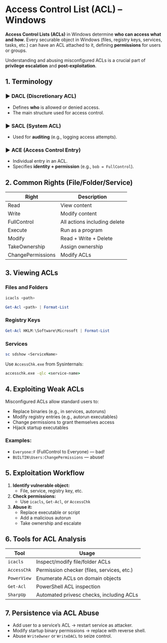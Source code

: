 # Access Control List (ACL) – Windows

**Access Control Lists (ACLs)** in Windows determine **who can access what and how**. Every securable object in Windows (files, registry keys, services, tasks, etc.) can have an ACL attached to it, defining **permissions** for users or groups.

Understanding and abusing misconfigured ACLs is a crucial part of **privilege escalation** and **post-exploitation**.
## 1. Terminology

### ▶ DACL (Discretionary ACL)

- Defines **who** is allowed or denied access.
- The main structure used for access control.
### ▶ SACL (System ACL)

- Used for **auditing** (e.g., logging access attempts).
### ▶ ACE (Access Control Entry)

- Individual entry in an ACL.    
- Specifies **identity + permission** (e.g., `bob = FullControl`).
## 2. Common Rights (File/Folder/Service)

|Right|Description|
|---|---|
|Read|View content|
|Write|Modify content|
|FullControl|All actions including delete|
|Execute|Run as a program|
|Modify|Read + Write + Delete|
|TakeOwnership|Assign ownership|
|ChangePermissions|Modify ACLs|
## 3. Viewing ACLs
###  Files and Folders

```powershell
icacls <path>
```

```powershell
Get-Acl <path> | Format-List
```
### Registry Keys

```powershell
Get-Acl HKLM:\Software\Microsoft | Format-List
```
### Services

```powershell
sc sdshow <ServiceName>
```

Use `AccessChk.exe` from Sysinternals:

```cmd
accesschk.exe -qlc <service-name>
```
## 4. Exploiting Weak ACLs

Misconfigured ACLs allow standard users to:

- Replace binaries (e.g., in services, autoruns)    
- Modify registry entries (e.g., autorun executables)
- Change permissions to grant themselves access
- Hijack startup executables
### Examples:

- `Everyone:F` (FullControl to Everyone) — bad!    
- `BUILTIN\Users:ChangePermissions` — abuse!
## 5. Exploitation Workflow

1. **Identify vulnerable object:**    
    - File, service, registry key, etc.    
2. **Check permissions:**
    - Use `icacls`, `Get-Acl`, or `AccessChk`
3. **Abuse it:**
    - Replace executable or script    
    - Add a malicious autorun    
    - Take ownership and escalate
## 6. Tools for ACL Analysis

| Tool        | Usage                                      |
| ----------- | ------------------------------------------ |
| `icacls`    | Inspect/modify file/folder ACLs            |
| `AccessChk` | Permission checker (files, services, etc.) |
| `PowerView` | Enumerate ACLs on domain objects           |
| `Get-Acl`   | PowerShell ACL inspection                  |
| `SharpUp`   | Automated privesc checks, including ACLs   |
## 7. Persistence via ACL Abuse

- Add user to a service’s ACL → restart service as attacker.
- Modify startup binary permissions → replace with reverse shell.
- Abuse `WriteOwner` or `WriteDACL` to seize control.
